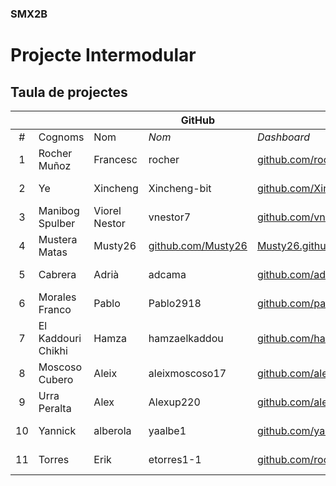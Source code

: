 ### SMX2B

# Projecte Intermodular

## Taula de projectes

|    |              |          | GitHub |             |       | Projecte |
|:--:|--------------|----------|--------|-------------|-------|----------|
| #  | Cognoms      | Nom      | *Nom*  | *Dashboard* | *Web* | *Web*    |
| 1  | Rocher Muñoz | Francesc | rocher | [github.com/rocher](https://github.com/rocher) | [rocher.github.io](https://rocher.github.io) | [La FUSTA](http://lafusta.endinahosting.com) |
| 2  | Ye | Xincheng | Xincheng-bit | [github.com/Xincheng-bit](https://github.com/Xincheng-bit) | [Xincheng-bit.github.io](https://xincheng-bit.github.io) | [La FUSTA](http://lafusta.endinahosting.com) |
| 3  | Manibog Spulber | Viorel Nestor | vnestor7 | [github.com/vnestor7](https://github.com/vnestor7) | [vnestor7.github.io](https://vnestor7.github.io) | [N/A](http://google.com) |
| 4  | Mustera Matas | Musty26 | [github.com/Musty26](http\s://github.com/Xincheng-Bit) | [Musty26.github.io](https://Xincheng-Bit.github.io) | [La FUSTA](http://lafusta.endinahosting.com) |
| 5  | Cabrera      | Adrià    | adcama | [github.com/adcama](https://github.com/adcama) | [rocher.github.io](https://adcama.github.io) | [La FUSTA](http://lafusta.endinahosting.com) |
| 6  | Morales Franco |Pablo | Pablo2918 | [github.com/pablo2918](https://github.com/pablo2918) | [pablo2918.github.io](https://pablo2918.github.io) | [La FUSTA](http://lafusta.endinahosting.com) |
| 7   | El Kaddouri Chikhi | Hamza | hamzaelkaddou| [github.com/hamzaelkaddou](https://github.com/hamzaelkaddou)| [hamzaelkaddo.github.io](https://hamzaelkaddou.github.io) | [Futur projecte]()
| 8  | Moscoso Cubero | Aleix  | aleixmoscoso17 | [github.com/aleixmoscoso17](https://github.com/aleixmoscoso17) | [rocher.github.io](https://rocher.github.io) | [La FUSTA](http://lafusta.endinahosting.com) |
| 9  | Urra Peralta | Alex | Alexup220 | [github.com/alexup220](https://github.com/alexup220) | [alexup220.github.io](https://alexup220.github.io) ||
| 10 | Yannick      | alberola | yaalbe1| [github.com/yaalbe1](https://github.com/rocher) | [rocher.github.io](https://rocher.github.io) | [La FUSTA](http://lafusta.endinahosting.com) |
| 11 | Torres | Erik | etorres1-1 | [github.com/rocher](https://github.com/rocher) | [rocher.github.io](https://rocher.github.io) | [La FUSTA] |
